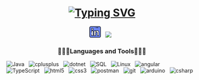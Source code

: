 <h1 align="center">
    <a href="https://git.io/typing-svg"><img src="https://readme-typing-svg.demolab.com?font=Big+Shoulders+Inline+Text&weight=900&size=40&duration=5002&pause=1001&color=000&center=true&vCenter=true&random=false&width=435&lines=Hello%2C+There!+%F0%9F%91%8B;I'm+Ameerah+Kmail;A+Full-Stack+Developer;Nice+to+meet+you!" alt="Typing SVG" />
    </a>
</h1>
<div align='center'>
    <p align='center'>
      <a href="https://www.linkedin.com/in/ameerah-kmail-47798b222"><img height="30" src="https://raw.githubusercontent.com/8bithemant/8bithemant/master/linkedin.png?raw=true"></a>&nbsp;&nbsp;
      <a href="mailto:ameerahhasan90@gmail.com.io"><img height="30" src="https://th.bing.com/th/id/OIP.9sT4UWsRfFiy6vPydv3_-QHaHO?pid=ImgDet&rs=1"></a>&nbsp;&nbsp;
    </p>
</div>
                                                       
<h3 align="center">👨🏻‍💻Languages and Tools👨🏻‍💻</h3>   

![Java](https://img.shields.io/badge/-Java-000?&logo=java)&nbsp;&nbsp;
![cplusplus](https://img.shields.io/badge/-C++-000?&logo=cplusplus)&nbsp;&nbsp;
![dotnet](https://img.shields.io/badge/-.Net-000?&logo=dotnet)&nbsp;&nbsp;
![SQL](https://img.shields.io/badge/-SQL-000?&logo=Oracle)&nbsp;&nbsp;
![Linux](https://img.shields.io/badge/-Linux-000?&logo=Linux)&nbsp;&nbsp;
![angular](https://img.shields.io/badge/-Angular-000?&logo=angular)&nbsp;&nbsp;
![TypeScript](https://img.shields.io/badge/-TypeScript-000?&logo=TypeScript)&nbsp;&nbsp;
![html5](https://img.shields.io/badge/-HTML-000?&logo=html5)&nbsp;&nbsp;
![css3](https://img.shields.io/badge/-Css-000?&logo=css3)&nbsp;&nbsp;
![postman](https://img.shields.io/badge/-Postman-000?&logo=postman)&nbsp;&nbsp;
![git](https://img.shields.io/badge/-Github-000?&logo=git)&nbsp;&nbsp;
![arduino](https://img.shields.io/badge/-arduino-000?&logo=arduino)&nbsp;&nbsp;
![csharp](https://img.shields.io/badge/-Csharp-000?&logo=csharp) 
